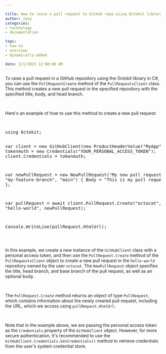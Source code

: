 ```yaml
---

title: How to raise a pull request to GitHub repo using Octokit library
author: jeny
categories: 
- technology
- documentation

tags: 
- how-to
- overview
- dynamically-added

date: 3/1/2023 12:00:00 AM
---
```



<p>To raise a pull request in a GitHub repository using the Octokit library in C#, you can use the <code style="color: var(--tw-prose-code);">PullRequestCreate</code> method of the <code style="color: var(--tw-prose-code);">PullRequestsClient</code> class. This method creates a new pull request in the specified repository with the specified title, body, and head branch.</p><p><br></p><p>Here's an example of how to use this method to create a new pull request:</p><p><br></p><pre class="ql-syntax" spellcheck="false">using Octokit;

var client = new GitHubClient(new ProductHeaderValue("MyApp"));
var tokenAuth = new Credentials("YOUR_PERSONAL_ACCESS_TOKEN");
client.Credentials = tokenAuth;

var newPullRequest = new NewPullRequest("My new pull request", "my-feature-branch", "main")
{
    Body = "This is my pull request body"
};

var pullRequest = await client.PullRequest.Create("octocat", "hello-world", newPullRequest);

Console.WriteLine(pullRequest.HtmlUrl);
</pre><p><br></p><p>In this example, we create a new instance of the <code style="color: var(--tw-prose-code);">GitHubClient</code> class with a personal access token, and then use the <code style="color: var(--tw-prose-code);">PullRequest.Create</code> method of the <code style="color: var(--tw-prose-code);">PullRequestsClient</code> object to create a new pull request in the <code style="color: var(--tw-prose-code);">hello-world</code> repository owned by the user <code style="color: var(--tw-prose-code);">octocat</code>. The <code style="color: var(--tw-prose-code);">NewPullRequest</code> object specifies the title, head branch, and base branch of the pull request, as well as an optional body.</p><p><br></p><p>The <code style="color: var(--tw-prose-code);">PullRequest.Create</code> method returns an object of type <code style="color: var(--tw-prose-code);">PullRequest</code>, which contains information about the newly created pull request, including the URL, which we access using <code style="color: var(--tw-prose-code);">pullRequest.HtmlUrl</code>.</p><p><br></p><p>Note that in the example above, we are passing the personal access token as the <code style="color: var(--tw-prose-code);">Credentials</code> property of the <code style="color: var(--tw-prose-code);">GitHubClient</code> object. However, for more secure authentication, it's recommended to use the <code style="color: var(--tw-prose-code);">GitHubClient.Credentials.GetCredentials()</code> method to retrieve credentials from the user's system credential store.</p>